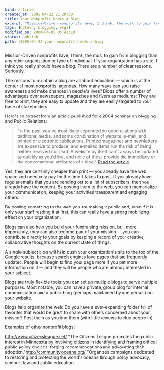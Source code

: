 ```yaml
---
kind: article
created_at: 2005-04-22 21:20:00
title: Your Nonprofit Needs A Blog
excerpt: "Mission-Driven nonprofits have, I think, the most to gain from blogging than any other organization or type of individual. If your organization has a site, I think you really should have a blog. There are a number of clear reasons. "
tags: [nptech, blogging, orgs]
modified_on: 2008-04-05 05:43:19
status: publish 
path: /2005-04-22-your-nonprofit-needs-a-blog
---
```


Mission-Driven nonprofits have, I think, the most to gain from blogging than any other organization or type of individual. If your organization has a site, I think you really should have a blog. There are a number of clear reasons. Seriously. 

The reasons to maintain a blog are all about education &mdash; which is at the center of most nonprofits' agendas. How many ways can you raise awareness and make changes in people's lives? Blogs offer a number of advantages over newspapers, magazines and flyers as mediums: They are free to print, they are easy to update and they are easily targeted to your base of stakeholders.

Here's an extract from an article published for a 2004 seminar on blogging and Public Relations:
</span>

<blockquote class="large">"In the past, you've most likely depended on good relations with traditional media, and some combination of website, e-mail, and printed or electronic publications. Printed magazines and newsletters are expensive to produce, and e-mailed items run the risk of being neither received nor read. A website by itself can't always be updated as quickly as you'd like, and none of these provide the immediacy or the conversational attributes of a blog." <a href="http://www.globalprblogweek.com/archives/blogs_for_nonprofit_.php">Read the article</a>.
</blockquote>

Yes, they are certainly cheaper than print &mdash; you already have the web space and need only pay for the time it takes to post. If you already have regular emails that you are sending out to a list of subscribers, then you already have the content. By posting them to the web, you can memorialize your communication, keeping your activities transparent and engaging others.

By posting something to the web you are making it public and, even if it is only your staff reading it at first, this can really have a strong mobilizing effect on your organization.

Blogs can also help you build your fundraising mission, but, more importantly, they can also become part of your mission &mdash; you can contribute directly to your goals by keeping a record of your creative, collaborative thoughts on the current state of things.

A single-subject blog will help push your organization's site to the top of the Google results, because search engines love pages that are frequently updated. People will begin to find your page more if you put more information on it &mdash; and they will be people who are already interested in your subject.

Blogs are truly flexible tools: you can set up multiple blogs to serve multiple purposes. Most notable, you can have a private, group blog for internal communication and a public blog (perhaps maintained by one person) on your website.

Blogs help organize the web: Do you have a ever-expanding folder full of favorites that would be great to share with others concerned about your mission? Post them as you find them (with little reviews to clue people in).

Examples of other nonprofit blogs:

<a href="http://http//www.citizensleague.net/">http://www.citizensleague.net/</a> "The Citizens League promotes the public interest in Minnesota by involving citizens in identifying and framing critical public policy choices, forging recommendations and advocating their adoption."<a href="http://community.oceana.org/">http://community.oceana.org/</a> "Organizes campaigns dedicated to restoring and protecting the world's oceans through policy advocacy, science, law and public education.